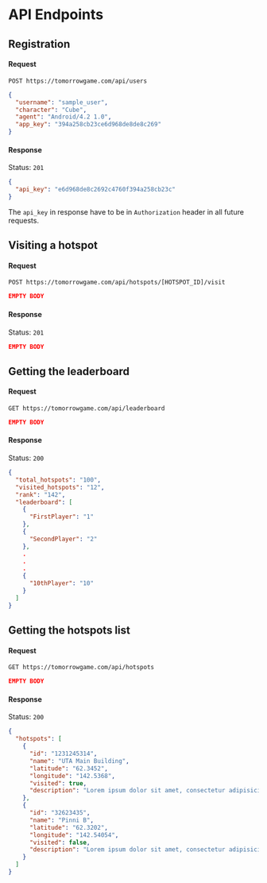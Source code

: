 # API Endpoints

## Registration

#### Request
`POST https://tomorrowgame.com/api/users`
```json
{
  "username": "sample_user",
  "character": "Cube",
  "agent": "Android/4.2 1.0",
  "app_key": "394a258cb23ce6d968de8de8c269"
}
```

#### Response
Status: `201`
```json
{
  "api_key": "e6d968de8c2692c4760f394a258cb23c"
}
```

The `api_key` in response have to be in `Authorization` header in all future requests.

## Visiting a hotspot

#### Request
`POST https://tomorrowgame.com/api/hotspots/[HOTSPOT_ID]/visit`
```json
EMPTY BODY
```

#### Response
Status: `201`
```json
EMPTY BODY
```

## Getting the leaderboard

#### Request
`GET https://tomorrowgame.com/api/leaderboard`
```json
EMPTY BODY
```

#### Response
Status: `200`
```json
{
  "total_hotspots": "100",
  "visited_hotspots": "12",
  "rank": "142",
  "leaderboard": [
    {
      "FirstPlayer": "1"
    },
    {
      "SecondPlayer": "2"
    },
    .
    .
    .
    {
      "10thPlayer": "10"
    }
  ]
}
```

## Getting the hotspots list

#### Request
`GET https://tomorrowgame.com/api/hotspots`
```json
EMPTY BODY
```

#### Response
Status: `200`
```json
{
  "hotspots": [
    {
      "id": "1231245314",
      "name": "UTA Main Building",
      "latitude": "62.3452",
      "longitude": "142.5368",
      "visited": true,
      "description": "Lorem ipsum dolor sit amet, consectetur adipisicing elit, sed do eiusmod tempor incididunt ut labore et dolore magna aliqua. Ut enim ad minim veniam, quis nostrud exercitation ullamco laboris nisi ut aliquip ex ea commodo consequat. Duis aute irure dolor in reprehenderit in voluptate velit esse cillum dolore eu fugiat nulla pariatur. Excepteur sint occaecat cupidatat non proident, sunt in culpa qui officia deserunt mollit anim id est laborum."
    },
    {
      "id": "32623435",
      "name": "Pinni B",
      "latitude": "62.3202",
      "longitude": "142.54054",
      "visited": false,
      "description": "Lorem ipsum dolor sit amet, consectetur adipisicing elit, sed do eiusmod tempor incididunt ut labore et dolore magna aliqua. Ut enim ad minim veniam, quis nostrud exercitation ullamco laboris nisi ut aliquip ex ea commodo consequat. Duis aute irure dolor in reprehenderit in voluptate velit esse cillum dolore eu fugiat nulla pariatur. Excepteur sint occaecat cupidatat non proident, sunt in culpa qui officia deserunt mollit anim id est laborum."
    }
  ]
}
```
